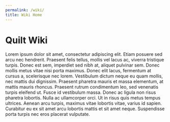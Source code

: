 ```yaml
---
permalink: /wiki/
title: Wiki Home
---
```


# Quilt Wiki

Lorem ipsum dolor sit amet, consectetur adipiscing elit. Etiam posuere sed arcu
nec hendrerit. Praesent felis tellus, mollis vel lacus ac, viverra tristique
turpis. Donec est sem, imperdiet sed nibh at, aliquet pulvinar sem. Donec
mollis metus vitae nisi porta maximus. Donec elit lacus, fermentum at cursus a,
scelerisque nec lorem. Vestibulum dictum neque eu quam mollis, nec mattis dui
dignissim. Praesent pharetra mauris et massa elementum, at mattis mauris
rhoncus. Praesent rutrum condimentum leo, sed venenatis turpis eleifend ut.
Fusce id vestibulum massa. Donec ac ligula non risus pharetra lobortis. Nulla
ac ullamcorper orci. Ut in risus quis metus tempus ultrices. Aenean arcu
turpis, maximus vitae lobortis vitae, varius id sapien. Curabitur eu ex sit
amet arcu lobortis mattis et sit amet neque. Suspendisse porta turpis nec eros
placerat vulputate.


